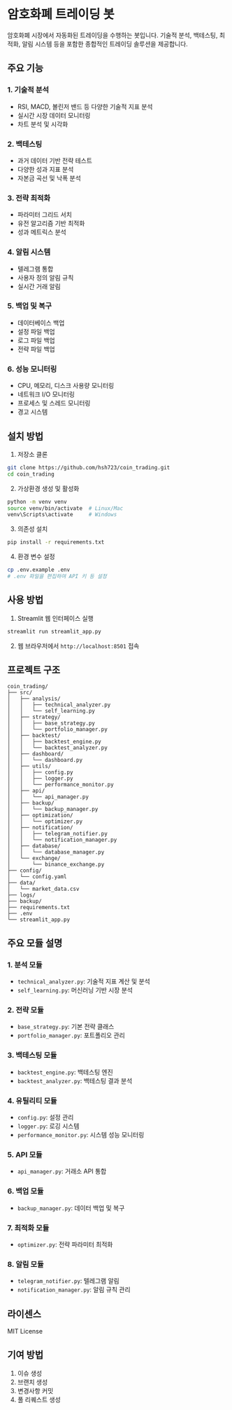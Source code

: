 # 암호화폐 트레이딩 봇

암호화폐 시장에서 자동화된 트레이딩을 수행하는 봇입니다. 기술적 분석, 백테스팅, 최적화, 알림 시스템 등을 포함한 종합적인 트레이딩 솔루션을 제공합니다.

## 주요 기능

### 1. 기술적 분석
- RSI, MACD, 볼린저 밴드 등 다양한 기술적 지표 분석
- 실시간 시장 데이터 모니터링
- 차트 분석 및 시각화

### 2. 백테스팅
- 과거 데이터 기반 전략 테스트
- 다양한 성과 지표 분석
- 자본금 곡선 및 낙폭 분석

### 3. 전략 최적화
- 파라미터 그리드 서치
- 유전 알고리즘 기반 최적화
- 성과 메트릭스 분석

### 4. 알림 시스템
- 텔레그램 통합
- 사용자 정의 알림 규칙
- 실시간 거래 알림

### 5. 백업 및 복구
- 데이터베이스 백업
- 설정 파일 백업
- 로그 파일 백업
- 전략 파일 백업

### 6. 성능 모니터링
- CPU, 메모리, 디스크 사용량 모니터링
- 네트워크 I/O 모니터링
- 프로세스 및 스레드 모니터링
- 경고 시스템

## 설치 방법

1. 저장소 클론
```bash
git clone https://github.com/hsh723/coin_trading.git
cd coin_trading
```

2. 가상환경 생성 및 활성화
```bash
python -m venv venv
source venv/bin/activate  # Linux/Mac
venv\Scripts\activate     # Windows
```

3. 의존성 설치
```bash
pip install -r requirements.txt
```

4. 환경 변수 설정
```bash
cp .env.example .env
# .env 파일을 편집하여 API 키 등 설정
```

## 사용 방법

1. Streamlit 웹 인터페이스 실행
```bash
streamlit run streamlit_app.py
```

2. 웹 브라우저에서 `http://localhost:8501` 접속

## 프로젝트 구조

```
coin_trading/
├── src/
│   ├── analysis/
│   │   ├── technical_analyzer.py
│   │   └── self_learning.py
│   ├── strategy/
│   │   ├── base_strategy.py
│   │   └── portfolio_manager.py
│   ├── backtest/
│   │   ├── backtest_engine.py
│   │   └── backtest_analyzer.py
│   ├── dashboard/
│   │   └── dashboard.py
│   ├── utils/
│   │   ├── config.py
│   │   ├── logger.py
│   │   └── performance_monitor.py
│   ├── api/
│   │   └── api_manager.py
│   ├── backup/
│   │   └── backup_manager.py
│   ├── optimization/
│   │   └── optimizer.py
│   ├── notification/
│   │   ├── telegram_notifier.py
│   │   └── notification_manager.py
│   ├── database/
│   │   └── database_manager.py
│   └── exchange/
│       └── binance_exchange.py
├── config/
│   └── config.yaml
├── data/
│   └── market_data.csv
├── logs/
├── backup/
├── requirements.txt
├── .env
└── streamlit_app.py
```

## 주요 모듈 설명

### 1. 분석 모듈
- `technical_analyzer.py`: 기술적 지표 계산 및 분석
- `self_learning.py`: 머신러닝 기반 시장 분석

### 2. 전략 모듈
- `base_strategy.py`: 기본 전략 클래스
- `portfolio_manager.py`: 포트폴리오 관리

### 3. 백테스팅 모듈
- `backtest_engine.py`: 백테스팅 엔진
- `backtest_analyzer.py`: 백테스팅 결과 분석

### 4. 유틸리티 모듈
- `config.py`: 설정 관리
- `logger.py`: 로깅 시스템
- `performance_monitor.py`: 시스템 성능 모니터링

### 5. API 모듈
- `api_manager.py`: 거래소 API 통합

### 6. 백업 모듈
- `backup_manager.py`: 데이터 백업 및 복구

### 7. 최적화 모듈
- `optimizer.py`: 전략 파라미터 최적화

### 8. 알림 모듈
- `telegram_notifier.py`: 텔레그램 알림
- `notification_manager.py`: 알림 규칙 관리

## 라이센스

MIT License

## 기여 방법

1. 이슈 생성
2. 브랜치 생성
3. 변경사항 커밋
4. 풀 리퀘스트 생성 